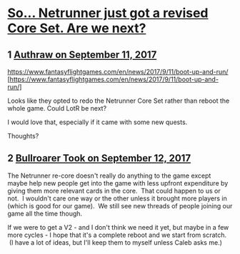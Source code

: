 # [So... Netrunner just got a revised Core Set. Are we next?](https://community.fantasyflightgames.com/topic/258464-so-netrunner-just-got-a-revised-core-set-are-we-next/)

## 1 [Authraw on September 11, 2017](https://community.fantasyflightgames.com/topic/258464-so-netrunner-just-got-a-revised-core-set-are-we-next/?do=findComment&comment=2978945)

https://www.fantasyflightgames.com/en/news/2017/9/11/boot-up-and-run/ [https://www.fantasyflightgames.com/en/news/2017/9/11/boot-up-and-run/]

Looks like they opted to redo the Netrunner Core Set rather than reboot the whole game. Could LotR be next?

I would love that, especially if it came with some new quests.

Thoughts?

## 2 [Bullroarer Took on September 12, 2017](https://community.fantasyflightgames.com/topic/258464-so-netrunner-just-got-a-revised-core-set-are-we-next/?do=findComment&comment=2979283)

The Netrunner re-core doesn't really do anything to the game except maybe help new people get into the game with less upfront expenditure by giving them more relevant cards in the core.  That could happen to us or not.  I wouldn't care one way or the other unless it brought more players in (which is good for our game).  We still see new threads of people joining our game all the time though.

If we were to get a V2 - and I don't think we need it yet, but maybe in a few more cycles - I hope that it's a complete reboot and we start from scratch.  (I have a lot of ideas, but I'll keep them to myself unless Caleb asks me.)

